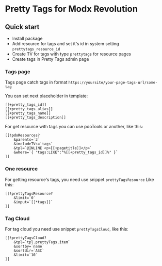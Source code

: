 # Pretty Tags for Modx Revolution


## Quick start
* Install package
* Add resource for tags and set it's id in system setting `prettytags_resource_id`
* Create TV for tags with type `prettytags` for resource pages
* Create tags in Pretty Tags admin page

### Tags page
Tags page catch tags in format `https://yoursite/your-page-tags-url/some-tag`

You can set next placeholder in template:
```
[[+pretty_tags_id]]     
[[+pretty_tags_alias]]  
[[+pretty_tags_name]]   
[[+pretty_tags_description]]
```

For get resource with tags you can use pdoTools or another, like this:
```
[[!pdoResources?
    &parents=`3`
    &includeTVs=`tags`
    &tpl=`@INLINE <p>[[+pagetitle]]</p>`
    &where=`{ "tags:LIKE":"%[[+pretty_tags_id]]%" }`
]]
```

### One resource
For getting resource's tags, you need use snippet `prettyTagsResource`
Like this:
```
[[!prettyTagsResource?
    &limit=`0`
    &input=`[[*tags]]`
]]
```
### Tag Cloud
For tag cloud you need use snippet `prettyTagsCloud`, like this:
```
[[!prettyTagsCloud?
    &tpl=`tpl.prettyTags.item`
    &sortby=`name`
    &sortdir=`ASC`
    &limit=`10`
]]
```
